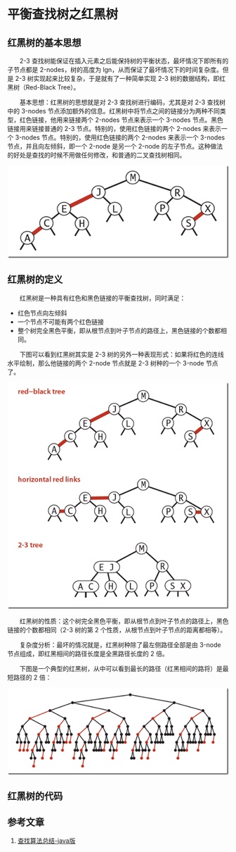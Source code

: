 #  平衡查找树之红黑树

## 红黑树的基本思想

　　2-3 查找树能保证在插入元素之后能保持树的平衡状态，最坏情况下即所有的子节点都是 2-nodes，树的高度为 lgn，从而保证了最坏情况下的时间复杂度。但是 2-3 树实现起来比较复杂，于是就有了一种简单实现 2-3 树的数据结构，即红黑树（Red-Black Tree）。

　　基本思想：红黑树的思想就是对 2-3 查找树进行编码，尤其是对 2-3 查找树中的 3-nodes 节点添加额外的信息。红黑树中将节点之间的链接分为两种不同类型，红色链接，他用来链接两个 2-nodes 节点来表示一个 3-nodes 节点。黑色链接用来链接普通的 2-3 节点。特别的，使用红色链接的两个 2-nodes 来表示一个 3-nodes 节点。特别的，使用红色链接的两个 2-nodes 来表示一个 3-nodes 节点，并且向左倾斜，即一个 2-node 是另一个 2-node 的左子节点。这种做法的好处是查找的时候不用做任何修改，和普通的二叉查找树相同。

![](image/红黑树.png)

## 红黑树的定义

　　红黑树是一种具有红色和黑色链接的平衡查找树，同时满足：

* 红色节点向左倾斜
* 一个节点不可能有两个红色链接
* 整个树完全黑色平衡，即从根节点到叶子节点的路径上，黑色链接的个数都相同。

　　下图可以看到红黑树其实是 2-3 树的另外一种表现形式：如果将红色的连线水平绘制，那么他链接的两个 2-node 节点就是 2-3 树种的一个 3-node 节点了。

![](image/红黑树的定义.png)

　　红黑树的性质：这个树完全黑色平衡，即从根节点到叶子节点的路径上，黑色链接的个数都相同（2-3 树的第 2 个性质，从根节点到叶子节点的距离都相等）。

　　复杂度分析：最坏的情况就是，红黑树种除了最左侧路径全部是由 3-node 节点组成，即红黑相间的路径长度是全黑路径长度的 2 倍。

　　下图是一个典型的红黑树，从中可以看到最长的路径（红黑相间的路将）是最短路径的 2 倍：

![](image/典型红黑树.png)

## 红黑树的代码

[]()

## 参考文章

1. [查找算法总结-java版](https://blog.csdn.net/xushiyu1996818/article/details/90604118)

